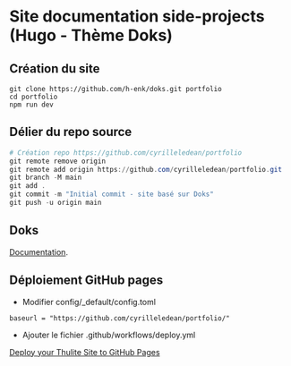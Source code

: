 # Site documentation side-projects (Hugo - Thème Doks)

## Création du site
```
git clone https://github.com/h-enk/doks.git portfolio
cd portfolio
npm run dev
```

## Délier du repo source

```powershell
# Création repo https://github.com/cyrilleledean/portfolio
git remote remove origin
git remote add origin https://github.com/cyrilleledean/portfolio.git
git branch -M main
git add .
git commit -m "Initial commit - site basé sur Doks"
git push -u origin main
```

## Doks

[Documentation](https://getdoks.org/).

## Déploiement GitHub pages

- Modifier config/_default/config.toml

```
baseurl = "https://github.com/cyrilleledean/portfolio/"
```

- Ajouter le fichier .github/workflows/deploy.yml

[Deploy your Thulite Site to GitHub Pages](https://docs.thulite.io/guides/deploy/github/)
